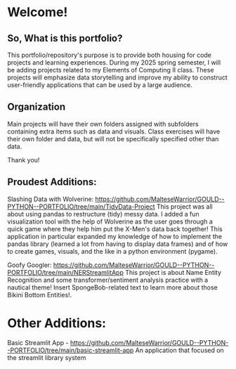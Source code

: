 # Welcome!
## So, What is this portfolio?

This portfolio/repository's purpose is to provide both housing for code projects and learning experiences.
During my 2025 spring semester, I will be adding projects related to my Elements of Computing II class. 
These projects will emphasize data storytelling and improve my ability to construct user-friendly
applications that can be used by a large audience.

## Organization

Main projects will have their own folders assigned with subfolders containing extra items such as data and
visuals. Class exercises will have their own folder and data, but will not be specifically specified other 
than data.

Thank you!

## Proudest Additions:
Slashing Data with Wolverine: https://github.com/MalteseWarrior/GOULD--PYTHON--PORTFOLIO/tree/main/TidyData-Project
This project was all about using pandas to restructure (tidy) messy data. I added a fun visualization tool with the help of Wolverine as the user goes through a quick game where they help him put the X-Men's data back together!
This application in particular expanded my knowledge of how to implement the pandas library (learned a lot from having to display data frames) and of how to create games, visuals, and the like in a python environment (pygame).

Goofy Googler: https://github.com/MalteseWarrior/GOULD--PYTHON--PORTFOLIO/tree/main/NERStreamlitApp
This project is about Name Entity Recognition and some transformer/sentiment analysis practice with a nautical theme! Insert SpongeBob-related text to learn more about those Bikini Bottom Entities!. 

# Other Additions:
Basic Streamlit App - https://github.com/MalteseWarrior/GOULD--PYTHON--PORTFOLIO/tree/main/basic-streamlit-app
An application that focused on the streamlit library system
